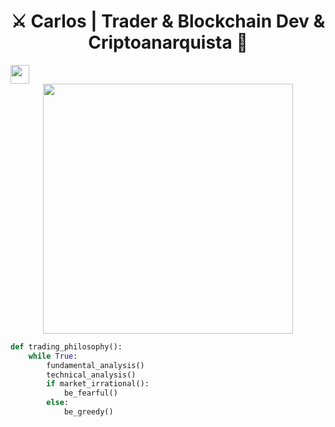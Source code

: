 <h1 align="center">⚔️ Carlos | Trader & Blockchain Dev & Criptoanarquista  🌌</h1>
  <img src="https://img.icons8.com/nolan/64/bitcoin.png" width="30"/> 
<div align="center">
  <img src="https://media.giphy.com/media/Ld77zD3fF3Run8olIt/giphy.gif" width="400">
</div>



```python
def trading_philosophy():
    while True:
        fundamental_analysis()
        technical_analysis()
        if market_irrational():
            be_fearful()
        else:
            be_greedy()
